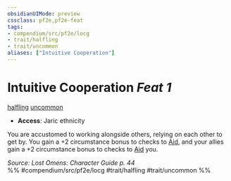 ```yaml
---
obsidianUIMode: preview
cssclass: pf2e,pf2e-feat
tags:
- compendium/src/pf2e/locg
- trait/halfling
- trait/uncommon
aliases: ["Intuitive Cooperation"]
---
```

# Intuitive Cooperation  *Feat 1*  
[halfling](../../Rules/traits/halfling.md)  [uncommon](../../Rules/traits/uncommon.md)  

- **Access**: Jaric ethnicity

You are accustomed to working alongside others, relying on each other to get by. You gain a +2 circumstance bonus to checks to [Aid](../../Rules/actions/aid.md), and your allies gain a +2 circumstance bonus to checks to [Aid](../../Rules/actions/aid.md) you.

*Source: Lost Omens: Character Guide p. 44*  
%% #compendium/src/pf2e/locg #trait/halfling #trait/uncommon %%